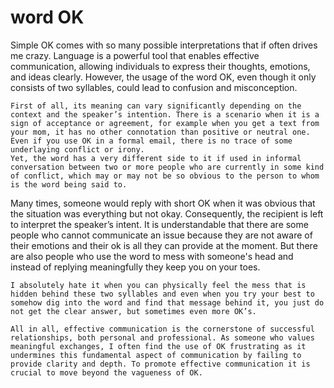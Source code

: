 # word OK

Simple OK comes with so many possible interpretations that if often drives me crazy. Language is a powerful tool that enables effective communication, allowing individuals to express their thoughts, emotions, and ideas clearly. However, the usage of the word OK, even though it only consists of two syllables, could lead to confusion and misconception. 

	First of all, its meaning can vary significantly depending on the context and the speaker’s intention. There is a scenario when it is a sign of acceptance or agreement, for example when you get a text from your mom, it has no other connotation than positive or neutral one. Even if you use OK in a formal email, there is no trace of some underlaying conflict or irony. 
	Yet, the word has a very different side to it if used in informal conversation between two or more people who are currently in some kind of conflict, which may or may not be so obvious to the person to whom is the word being said to.
Many times, someone would reply with short OK when it was obvious that the situation was everything but not okay. Consequently, the recipient is left to interpret the speaker’s intent. It is understandable that there are some people who cannot communicate an issue because they are not aware of their emotions and their ok is all they can provide at the moment. But there are also people who use the word to mess with someone's head and instead of replying meaningfully they keep you on your toes.

	I absolutely hate it when you can physically feel the mess that is hidden behind these two syllables and even when you try your best to somehow dig into the word and find that message behind it, you just do not get the clear answer, but sometimes even more OK’s.

	All in all, effective communication is the cornerstone of successful relationships, both personal and professional. As someone who values meaningful exchanges, I often find the use of OK frustrating as it undermines this fundamental aspect of communication by failing to provide clarity and depth. To promote effective communication it is crucial to move beyond the vagueness of OK. 

